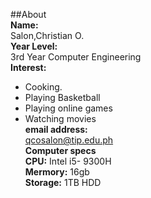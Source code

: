 ##About  
**Name:**  
Salon,Christian O.  
**Year Level:**  
3rd Year Computer Engineering  
**Interest:**  
* Cooking.
* Playing Basketball
* Playing online games
* Watching movies  
**email address:**   
qcosalon@tip.edu.ph  
**Computer specs**  
**CPU:** Intel i5- 9300H  
**Mermory:** 16gb    
**Storage:** 1TB HDD

